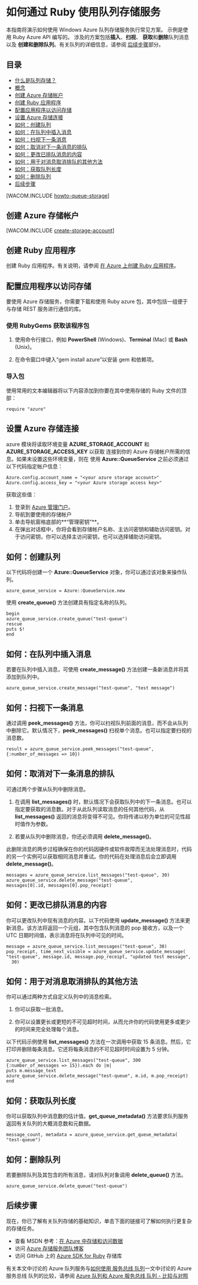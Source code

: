 <properties linkid="dev-ruby-how-to-service-bus-queues" urlDisplayName="Queue Service" pageTitle="How to use the queue service (Ruby) | Windows Azure" metaKeywords="Azure Queue Service get messages Ruby" description="Learn how to use the Azure Queue service to create and delete queues, and insert, get, and delete messages. Samples written in Ruby." metaCanonical="" services="storage" documentationCenter="Ruby" title="How to Use the Queue Storage Service from Ruby" authors="guayan" solutions="" manager="" editor="" />

# 如何通过 Ruby 使用队列存储服务

本指南将演示如何使用 Windows Azure 队列存储服务执行常见方案。
示例是使用 Ruby Azure API 编写的。
涉及的方案包括**插入**、**扫视**、
**获取**和**删除**队列消息以及
**创建和删除队列**。有关队列的详细信息，请参阅
[后续步骤][]部分。

## 目录

-   [什么是队列存储？][]
-   [概念][]
-   [创建 Azure 存储帐户][]
-   [创建 Ruby 应用程序][]
-   [配置应用程序以访问存储][]
-   [设置 Azure 存储连接][]
-   [如何：创建队列][]
-   [如何：在队列中插入消息][]
-   [如何：扫视下一条消息][]
-   [如何：取消对下一条消息的排队][]
-   [如何：更改已排队消息的内容][]
-   [如何：用于对消息取消排队的其他方法][]
-   [如何：获取队列长度][]
-   [如何：删除队列][]
-   [后续步骤][]

[WACOM.INCLUDE [howto-queue-storage][]]

## 创建 Azure 存储帐户

[WACOM.INCLUDE [create-storage-account][]]

## 创建 Ruby 应用程序

创建 Ruby 应用程序。有关说明，请参阅
[在 Azure 上创建 Ruby 应用程序][]。

## 配置应用程序以访问存储

要使用 Azure 存储服务，你需要下载和使用 Ruby azure 包，其中包括一组便于与存储 REST 服务进行通信的库。

### 使用 RubyGems 获取该程序包

1.  使用命令行接口，例如 **PowerShell** (Windows)、**Terminal** (Mac) 或 **Bash** (Unix)。

2.  在命令窗口中键入“gem install azure”以安装 gem 和依赖项。

### 导入包

使用常用的文本编辑器将以下内容添加到你要在其中使用存储的 Ruby 文件的顶部：

    require "azure"

## 设置 Azure 存储连接

azure 模块将读取环境变量 **AZURE\_STORAGE\_ACCOUNT** 和 **AZURE\_STORAGE\_ACCESS\_KEY** 以获取
连接到你的 Azure 存储帐户所需的信息。如果未设置这些环境变量，则在
使用 **Azure::QueueService** 之前必须通过以下代码指定帐户信息：

    Azure.config.account_name = "<your azure storage account>"
    Azure.config.access_key = "<your Azure storage access key>"

获取这些值：

1.  登录到 [Azure 管理门户][]。
2.  导航到要使用的存储帐户
3.  单击导航窗格底部的**“管理密钥”**。
4.  在弹出对话框中，你将会看到存储帐户名称、主访问密钥和辅助访问密钥。对于访问密钥，你可以选择主访问密钥，也可以选择辅助访问密钥。

## 如何：创建队列

以下代码将创建一个 **Azure::QueueService** 对象，你可以通过该对象来操作队列。

    azure_queue_service = Azure::QueueService.new

使用 **create\_queue()** 方法创建具有指定名称的队列。

    begin
    azure_queue_service.create_queue("test-queue")
    rescue
    puts $!
    end

## 如何：在队列中插入消息

若要在队列中插入消息，可使用 **create\_message()** 方法创建一条新消息并将其添加到队列中。

    azure_queue_service.create_message("test-queue", "test message")

## 如何：扫视下一条消息

通过调用 **peek\_messages()** 方法，你可以扫视队列前面的消息，而不会从队列中删除它。默认情况下，**peek\_messages()** 扫视单个消息。也可以指定要扫视的消息数。

    result = azure_queue_service.peek_messages("test-queue",
    {:number_of_messages => 10})

## 如何：取消对下一条消息的排队

可通过两个步骤从队列中删除消息。

1.  在调用 **list\_messages()** 时，默认情况下会获取队列中的下一条消息。也可以指定要获取的消息数。对于从此队列读取消息的任何其他代码，从 **list\_messages()** 返回的消息将变得不可见。你将传递以秒为单位的可见性超时值作为参数。

2.  若要从队列中删除消息，你还必须调用 **delete\_message()**。

此删除消息的两步过程确保在你的代码因硬件或软件故障而无法处理消息时，代码的另一个实例可以获取相同消息并重试。你的代码在处理消息后会立即调用 **delete\_message()**。

    messages = azure_queue_service.list_messages("test-queue", 30)
    azure_queue_service.delete_message("test-queue", 
    messages[0].id, messages[0].pop_receipt)

## 如何：更改已排队消息的内容

你可以更改队列中现有消息的内容。以下代码使用 **update\_message()** 方法来更新消息。该方法将返回一个元组，其中包含队列消息的 pop 接收方，以及一个 UTC 日期时间值，表示消息将在队列中可见的时间。

    message = azure_queue_service.list_messages("test-queue", 30)
    pop_receipt, time_next_visible = azure_queue_service.update_message(
    "test-queue", message.id, message.pop_receipt, "updated test message", 
      30)

## 如何：用于对消息取消排队的其他方法

你可以通过两种方式自定义队列中的消息检索。

1.  你可以获取一批消息。

2.  你可以设置更长或更短的不可见超时时间，从而允许你的代码使用更多或更少的时间来完全处理每个消息。

以下代码示例使用 **list\_messages()** 方法在一次调用中获取 15 条消息。然后，它打印并删除每条消息。它还将每条消息的不可见超时时间设置为 5 分钟。

    azure_queue_service.list_messages("test-queue", 300
    {:number_of_messages => 15}).each do |m|
    puts m.message_text
    azure_queue_service.delete_message("test-queue", m.id, m.pop_receipt)
    end

## 如何：获取队列长度

你可以获取队列中消息数的估计值。**get\_queue\_metadata()** 方法要求队列服务返回有关队列的大概消息数和元数据。

    message_count, metadata = azure_queue_service.get_queue_metadata(
    "test-queue")

## 如何：删除队列

若要删除队列及其包含的所有消息，请对队列对象调用 **delete\_queue()** 方法。

    azure_queue_service.delete_queue("test-queue")

## 后续步骤

现在，你已了解有关队列存储的基础知识，单击下面的链接可了解如何执行更复杂的存储任务。

-   查看 MSDN 参考：[在 Azure 中存储和访问数据][]
-   访问 [Azure 存储服务团队博客][]
-   访问 GitHub 上的 [Azure SDK for Ruby][] 存储库

有关本文中讨论的 Azure 队列服务与[如何使用 服务总线 队列][]一文中讨论的 Azure 服务总线 队列的比较，请参阅 [Azure 队列和 Azure 服务总线 队列 - 比较与对照][]

  [后续步骤]: #next-steps
  [什么是队列存储？]: #what-is
  [概念]: #concepts
  [创建 Azure 存储帐户]: #CreateAccount
  [创建 Ruby 应用程序]: #create-a-ruby-application
  [配置应用程序以访问存储]: #configure-your-application-to-access-storage
  [设置 Azure 存储连接]: #setup-a-windows-azure-storage-connection
  [如何：创建队列]: #how-to-create-a-queue
  [如何：在队列中插入消息]: #how-to-insert-a-message-into-a-queue
  [如何：扫视下一条消息]: #how-to-peek-at-the-next-message
  [如何：取消对下一条消息的排队]: #how-to-dequeue-the-next-message
  [如何：更改已排队消息的内容]: #how-to-change-the-contents-of-a-queued-message
  [如何：用于对消息取消排队的其他方法]: #how-to-additional-options-for-dequeuing-messages
  [如何：获取队列长度]: #how-to-get-the-queue-length
  [如何：删除队列]: #how-to-delete-a-queue
  [howto-queue-storage]: ../includes/howto-queue-storage.md
  [create-storage-account]: ../includes/create-storage-account.md
  [在 Azure 上创建 Ruby 应用程序]: /zh-cn/documentation/articles/virtual-machines-ruby-rails-web-app-linux/
  [Azure 管理门户]: https://manage.windowsazure.cn/
  [在 Azure 中存储和访问数据]: http://msdn.microsoft.com/zh-cn/library/azure/gg433040.aspx
  [Azure 存储服务团队博客]: http://blogs.msdn.com/b/windowsazurestorage/
  [Azure SDK for Ruby]: https://github.com/WindowsAzure/azure-sdk-for-ruby
  [如何使用 服务总线 队列]: /zh-cn/documentation/articles/service-bus-ruby-how-to-use-queues/
  [Azure 队列和 Azure 服务总线 队列 - 比较与对照]: http://msdn.microsoft.com/zh-cn/library/azure/hh767287.aspx
